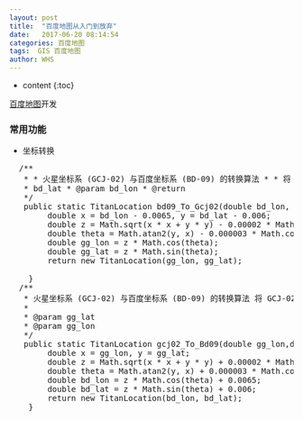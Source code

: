 ```yaml
---
layout: post
title:  "百度地图从入门到放弃"
date:   2017-06-20 08:14:54
categories: 百度地图
tags:  GIS 百度地图
author: WHS
---
```


* content
{:toc}

[百度地图](http://lbsyun.baidu.com/)开发






### 常用功能

* 坐标转换

<pre class="prettyprint lang-java">
  /**
   * * 火星坐标系 (GCJ-02) 与百度坐标系 (BD-09) 的转换算法 * * 将 BD-09 坐标转换成GCJ-02 坐标 * * @param
   * bd_lat * @param bd_lon * @return
   */
   public static TitanLocation bd09_To_Gcj02(double bd_lon, double bd_lat) {
        double x = bd_lon - 0.0065, y = bd_lat - 0.006;
        double z = Math.sqrt(x * x + y * y) - 0.00002 * Math.sin(y * pi);
        double theta = Math.atan2(y, x) - 0.000003 * Math.cos(x * pi);
        double gg_lon = z * Math.cos(theta);
        double gg_lat = z * Math.sin(theta);
        return new TitanLocation(gg_lon, gg_lat);

    }
  /**
   * 火星坐标系 (GCJ-02) 与百度坐标系 (BD-09) 的转换算法 将 GCJ-02 坐标转换成 BD-09 坐标
   *
   * @param gg_lat
   * @param gg_lon
   */
   public static TitanLocation gcj02_To_Bd09(double gg_lon,double gg_lat) {
        double x = gg_lon, y = gg_lat;
        double z = Math.sqrt(x * x + y * y) + 0.00002 * Math.sin(y * pi);
        double theta = Math.atan2(y, x) + 0.000003 * Math.cos(x * pi);
        double bd_lon = z * Math.cos(theta) + 0.0065;
        double bd_lat = z * Math.sin(theta) + 0.006;
        return new TitanLocation(bd_lon, bd_lat);
    }

</pre>



